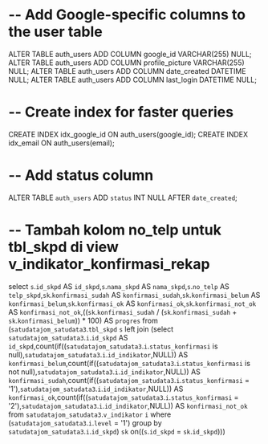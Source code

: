 # -- Add Google-specific columns to the user table
ALTER TABLE auth_users ADD COLUMN google_id VARCHAR(255) NULL;
ALTER TABLE auth_users ADD COLUMN profile_picture VARCHAR(255) NULL;
ALTER TABLE auth_users ADD COLUMN date_created DATETIME NULL;
ALTER TABLE auth_users ADD COLUMN last_login DATETIME NULL;

# -- Create index for faster queries
CREATE INDEX idx_google_id ON auth_users(google_id);
CREATE INDEX idx_email ON auth_users(email);

# -- Add status column
ALTER TABLE `auth_users` ADD `status` INT NULL AFTER `date_created`;

# -- Tambah kolom no_telp untuk tbl_skpd di view v_indikator_konfirmasi_rekap
select `s`.`id_skpd` AS `id_skpd`,`s`.`nama_skpd` AS `nama_skpd`,`s`.`no_telp` AS `telp_skpd`,`sk`.`konfirmasi_sudah` AS `konfirmasi_sudah`,`sk`.`konfirmasi_belum` AS `konfirmasi_belum`,`sk`.`konfirmasi_ok` AS `konfirmasi_ok`,`sk`.`konfirmasi_not_ok` AS `konfirmasi_not_ok`,((`sk`.`konfirmasi_sudah` / (`sk`.`konfirmasi_sudah` + `sk`.`konfirmasi_belum`)) * 100) AS `progres` from (`satudatajom_satudata3`.`tbl_skpd` `s` left join (select `satudatajom_satudata3`.`i`.`id_skpd` AS `id_skpd`,count(if((`satudatajom_satudata3`.`i`.`status_konfirmasi` is null),`satudatajom_satudata3`.`i`.`id_indikator`,NULL)) AS `konfirmasi_belum`,count(if((`satudatajom_satudata3`.`i`.`status_konfirmasi` is not null),`satudatajom_satudata3`.`i`.`id_indikator`,NULL)) AS `konfirmasi_sudah`,count(if((`satudatajom_satudata3`.`i`.`status_konfirmasi` = '1'),`satudatajom_satudata3`.`i`.`id_indikator`,NULL)) AS `konfirmasi_ok`,count(if((`satudatajom_satudata3`.`i`.`status_konfirmasi` = '2'),`satudatajom_satudata3`.`i`.`id_indikator`,NULL)) AS `konfirmasi_not_ok` from `satudatajom_satudata3`.`v_indikator` `i` where (`satudatajom_satudata3`.`i`.`level` = '1') group by `satudatajom_satudata3`.`i`.`id_skpd`) `sk` on((`s`.`id_skpd` = `sk`.`id_skpd`)))